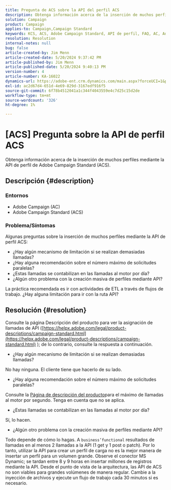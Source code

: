 ```yaml
---
title: Pregunta de ACS sobre la API del perfil ACS
description: Obtenga información acerca de la inserción de muchos perfiles mediante la API de perfil de Adobe Campaign Standard (ACS).
solution: Campaign
product: Campaign
applies-to: Campaign,Campaign Standard
keywords: KCS, ACS, Adobe Campaign Standard, API de perfil, FAQ, AC, Adobe Campaign
resolution: Resolution
internal-notes: null
bug: false
article-created-by: Jim Menn
article-created-date: 5/20/2024 9:37:42 PM
article-published-by: Jim Menn
article-published-date: 5/20/2024 9:40:13 PM
version-number: 4
article-number: KA-16022
dynamics-url: https://adobe-ent.crm.dynamics.com/main.aspx?forceUCI=1&pagetype=entityrecord&etn=knowledgearticle&id=2887172d-f116-ef11-9f8a-6045bd006268
exl-id: ac2d67d4-651d-4e69-829d-3167edf916f5
source-git-commit: 6f78b4512041a1c344f4043559e4c7d25c15d2de
workflow-type: tm+mt
source-wordcount: '326'
ht-degree: 1%

---
```


# [ACS] Pregunta sobre la API de perfil ACS


Obtenga información acerca de la inserción de muchos perfiles mediante la API de perfil de Adobe Campaign Standard (ACS).

## Descripción {#description}


### <b>Entornos</b>

- Adobe Campaign (AC)
- Adobe Campaign Standard (ACS)




### <b>Problema/Síntomas</b>

Algunas preguntas sobre la inserción de muchos perfiles mediante la API de perfil ACS:

- ¿Hay algún mecanismo de limitación si se realizan demasiadas llamadas?
- ¿Hay alguna recomendación sobre el número máximo de solicitudes paralelas?
- ¿Estas llamadas se contabilizan en las llamadas al motor por día?
- ¿Algún otro problema con la creación masiva de perfiles mediante API?


La práctica recomendada es ir con actividades de ETL a través de flujos de trabajo. ¿Hay alguna limitación para ir con la ruta API?


## Resolución {#resolution}


Consulte la página Descripción del producto para ver la asignación de llamadas de API ([https://helpx.adobe.com/legal/product-descriptions/campaign-standard.html](https://helpx.adobe.com/legal/product-descriptions/campaign-standard.html) ); de lo contrario, consulte la respuesta a continuación.



- ¿Hay algún mecanismo de limitación si se realizan demasiadas llamadas?


No hay ninguna. El cliente tiene que hacerlo de su lado.

- ¿Hay alguna recomendación sobre el número máximo de solicitudes paralelas?


Consulte la [Página de descripción del producto](https://helpx.adobe.com/legal/product-descriptions/campaign-standard.html#)para el máximo de llamadas al motor por segundo. Tenga en cuenta que no se aplica.

- ¿Estas llamadas se contabilizan en las llamadas al motor por día?


Sí, lo hacen.

- ¿Algún otro problema con la creación masiva de perfiles mediante API?


Todo depende de cómo lo hagas. A `business’functional` resultados de llamadas en al menos 2 llamadas a la API (1 get y 1 post o patch). Por lo tanto, utilizar la API para crear un perfil de carga no es la mejor manera de insertar un perfil para un volumen grande. Observe el conector MS Dynamic; se tardan entre 8 y 9 horas en insertar millones de registros mediante la API. Desde el punto de vista de la arquitectura, las API de ACS no son viables para grandes volúmenes de manera regular. Cambie a la inyección de archivos y ejecute un flujo de trabajo cada 30 minutos si es necesario.
